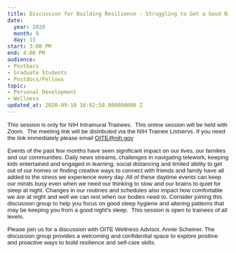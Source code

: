 ```yaml
---
title: Discussion for Building Resilience - Struggling to Get a Good Night’s Sleep
date:
  year: 2020
  month: 9
  day: 15
start: 3:00 PM
end: 4:00 PM
audience:
- Postbacs
- Graduate Students
- Postdocs/Fellows
topic:
- Personal Development
- Wellness
updated_at: 2020-09-10 16:02:58.000000000 Z
---
```

<span style="font-family: arial, helvetica, sans-serif; font-size:
10pt;">This session is only for NIH Intramural Trainees.  This online
session will be held with Zoom.  The meeting link will be distributed
via the NIH Trainee Listservs. If you need the link immediately please
email OITE@nih.gov</span>

<span style="font-family: arial, helvetica, sans-serif; font-size:
10pt;">Events of the past few months have seen significant impact on our
lives, our families and our communities. Daily news streams, challenges
in navigating telework, keeping kids entertained and engaged in
learning, social distancing and limited ability to get out of our homes
or finding creative ways to connect with friends and family have all
added to the stress we experience every day. All of these daytime events
can keep our minds busy even when we need our thinking to slow and our
brains to quiet for sleep at night. Changes in our routines and
schedules also impact how comfortable we are at night and well we can
rest when our bodies need to. Consider joining this discussion group to
help you focus on good sleep hygiene and altering patterns that may be
keeping you from a good night's sleep.  This session is open to trainees
of all levels.  </span>

<span style="font-family: arial, helvetica, sans-serif; font-size:
10pt;">Please join us for a discussion with OITE Wellness Advisor, Annie
Scheiner. The discussion group provides a welcoming and confidential
space to explore positive and proactive ways to build resilience and
self-care skills.</span>

